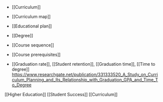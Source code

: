   - [[Curriculum]]
  - [[Curriculum map]]
  - [[Educational plan]]
  - [[Degree]]
  - [[Course sequence]]
  - [[Course prerequisites]]

  - [[Graduation rate]],  [[Student retention]],  [[Graduation time]],  [[Time to degree]]
    https://www.researchgate.net/publication/331333520_A_Study_on_Curriculum_Planning_and_Its_Relationship_with_Graduation_GPA_and_Time_To_Degree

[[Higher Education]] [[Student Success]] [[Curriculum]]